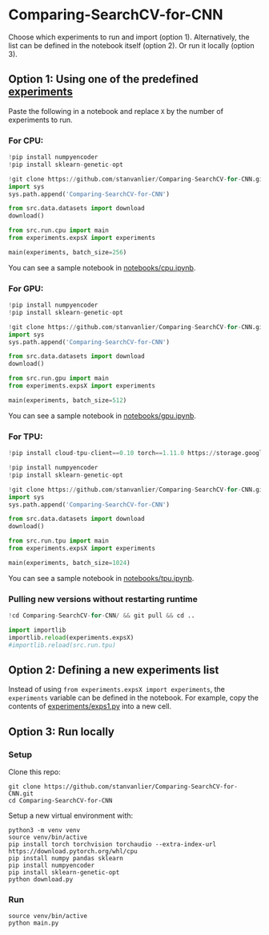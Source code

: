 # Comparing-SearchCV-for-CNN

Choose which experiments to run and import (option 1). Alternatively, the list
can be defined in the notebook itself (option 2). Or run it locally (option 3).

## Option 1: Using one of the predefined [experiments](experiments/)

Paste the following in a notebook and replace `X` by the number of
experiments to run.

### For CPU:

```python
!pip install numpyencoder
!pip install sklearn-genetic-opt

!git clone https://github.com/stanvanlier/Comparing-SearchCV-for-CNN.git
import sys
sys.path.append('Comparing-SearchCV-for-CNN')

from src.data.datasets import download
download()

from src.run.cpu import main 
from experiments.expsX import experiments

main(experiments, batch_size=256)
```

You can see a sample notebook in [notebooks/cpu.ipynb](notebooks/cpu.ipynb).

### For GPU:

```python
!pip install numpyencoder
!pip install sklearn-genetic-opt

!git clone https://github.com/stanvanlier/Comparing-SearchCV-for-CNN.git
import sys
sys.path.append('Comparing-SearchCV-for-CNN')

from src.data.datasets import download
download()

from src.run.gpu import main 
from experiments.expsX import experiments

main(experiments, batch_size=512)
```

You can see a sample notebook in [notebooks/gpu.ipynb](notebooks/gpu.ipynb).

### For TPU:

```python
!pip install cloud-tpu-client==0.10 torch==1.11.0 https://storage.googleapis.com/tpu-pytorch/wheels/colab/torch_xla-1.11-cp37-cp37m-linux_x86_64.whl

!pip install numpyencoder
!pip install sklearn-genetic-opt

!git clone https://github.com/stanvanlier/Comparing-SearchCV-for-CNN.git
import sys
sys.path.append('Comparing-SearchCV-for-CNN')

from src.data.datasets import download
download()

from src.run.tpu import main 
from experiments.expsX import experiments

main(experiments, batch_size=1024)
```

You can see a sample notebook in [notebooks/tpu.ipynb](notebooks/tpu.ipynb).

### Pulling new versions without restarting runtime

```python
!cd Comparing-SearchCV-for-CNN/ && git pull && cd ..

import importlib
importlib.reload(experiments.expsX)
#importlib.reload(src.run.tpu)
```

## Option 2: Defining a new experiments list

Instead of using `from experiments.expsX import experiments`, the `experiments`
variable can be defined in the notebook. For example, copy the contents of
[experiments/exps1.py](experiments/exps1.py) into a new cell.


## Option 3: Run locally

### Setup

Clone this repo:

```
git clone https://github.com/stanvanlier/Comparing-SearchCV-for-CNN.git
cd Comparing-SearchCV-for-CNN
```

Setup a new virtual environment with:

```
python3 -m venv venv
source venv/bin/active
pip install torch torchvision torchaudio --extra-index-url https://download.pytorch.org/whl/cpu
pip install numpy pandas sklearn
pip install numpyencoder
pip install sklearn-genetic-opt
python download.py
```

### Run

```
source venv/bin/active
python main.py
```
